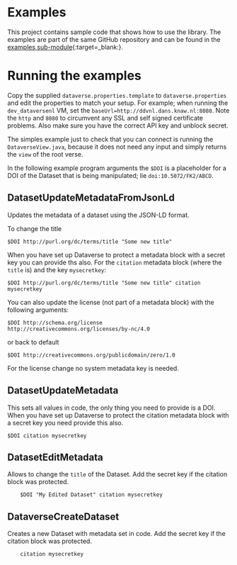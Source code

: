 Examples
========

This project contains sample code  that shows how to use the library. The examples
are part of the same GitHub repository and can be found in the [examples sub-module](https://github.com/DANS-KNAW/dans-dataverse-client-lib/tree/master/examples/){:target=_blank:}.

# Running the examples

Copy the supplied `dataverse.properties.template` to `dataverse.properties` 
and edit the properties to match your setup. 
For example; when running the `dev_dataversenl` VM, set the `baseUrl=http://ddvnl.dans.knaw.nl:8080`. 
Note the `http` and `8080` to circumvent any SSL and self signed certificate problems. 
Also make sure you have the correct API key and unblock secret. 

The simples example just to check that you can connect is running the `DataverseView.java`, 
because it does not need any input and simply returns the `view` of the root verse. 

In the following example program arguments the `$DOI` is a placeholder for a DOI of the Dataset that is being manipulated; lie `doi:10.5072/FK2/ABCD`. 


## DatasetUpdateMetadataFromJsonLd

Updates the metadata of a dataset using the JSON-LD format. 

To change the title

    $DOI http://purl.org/dc/terms/title "Some new title"

When you have set up Dataverse to protect a metadata block with a secret key you can provide ths also. 
For the `citation` metadata block (where the `title` is) and the key `mysecretkey`:

    $DOI http://purl.org/dc/terms/title "Some new title" citation mysecretkey

You can also update the license (not part of a metadata block) with the following arguments:
 
    $DOI http://schema.org/license  http://creativecommons.org/licenses/by-nc/4.0

or back to default 

    $DOI http://creativecommons.org/publicdomain/zero/1.0

For the license change no system metadata key is needed. 


## DatasetUpdateMetadata

This sets all values in code, the only thing you need to provide is a DOI.
When you have set up Dataverse to protect the citation metadata block with a secret key you need provide this also.

    $DOI citation mysecretkey


## DatasetEditMetadata

Allows to change the `title` of the Dataset. Add the secret key if the citation block was protected. 

        $DOI "My Edited Dataset" citation mysecretkey


## DataverseCreateDataset

Creates a new Dataset with metadata set in code. Add the secret key if the citation block was protected.

        citation mysecretkey

